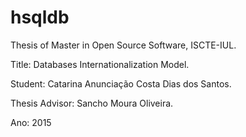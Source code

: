 # hsqldb

Thesis of Master in Open Source Software, ISCTE-IUL.

Title: Databases Internationalization Model.

Student: Catarina Anunciação Costa Dias dos Santos.

Thesis Advisor: Sancho Moura Oliveira.

Ano: 2015
